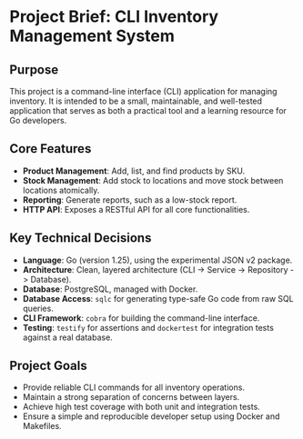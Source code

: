 # Project Brief: CLI Inventory Management System

## Purpose

This project is a command-line interface (CLI) application for managing inventory. It is intended to be a small, maintainable, and well-tested application that serves as both a practical tool and a learning resource for Go developers.

## Core Features

- **Product Management**: Add, list, and find products by SKU.
- **Stock Management**: Add stock to locations and move stock between locations atomically.
- **Reporting**: Generate reports, such as a low-stock report.
- **HTTP API**: Exposes a RESTful API for all core functionalities.

## Key Technical Decisions

- **Language**: Go (version 1.25), using the experimental JSON v2 package.
- **Architecture**: Clean, layered architecture (CLI -> Service -> Repository -> Database).
- **Database**: PostgreSQL, managed with Docker.
- **Database Access**: `sqlc` for generating type-safe Go code from raw SQL queries.
- **CLI Framework**: `cobra` for building the command-line interface.
- **Testing**: `testify` for assertions and `dockertest` for integration tests against a real database.

## Project Goals

- Provide reliable CLI commands for all inventory operations.
- Maintain a strong separation of concerns between layers.
- Achieve high test coverage with both unit and integration tests.
- Ensure a simple and reproducible developer setup using Docker and Makefiles.